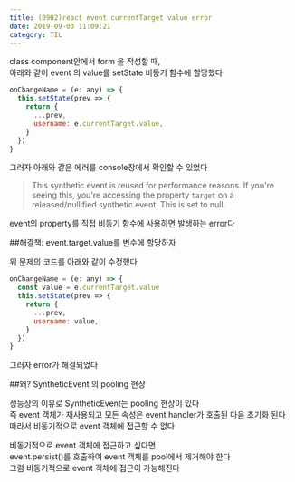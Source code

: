 ```yaml
---
title: (0902)react event currentTarget value error
date: 2019-09-03 11:09:21
category: TIL
---
```


class component안에서 form 을 작성할 때,  
아래와 같이 event 의 value를 setState 비동기 함수에 할당했다

```js
onChangeName = (e: any) => {
  this.setState(prev => {
    return {
      ...prev,
      username: e.currentTarget.value,
    }
  })
}
```

그러자 아래와 같은 에러를 console창에서 확인할 수 있었다

> This synthetic event is reused for performance reasons. If you're seeing this, you're accessing the property `target` on a released/nullified synthetic event. This is set to null.

event의 property를 직접 비동기 함수에 사용하면 발생하는 error다

##해결책: event.target.value를 변수에 할당하자

위 문제의 코드를 아래와 같이 수정했다

```js
onChangeName = (e: any) => {
  const value = e.currentTarget.value
  this.setState(prev => {
    return {
      ...prev,
      username: value,
    }
  })
}
```

그러자 error가 해결되었다

##왜? SyntheticEvent 의 pooling 현상

성능상의 이유로 SyntheticEvent는 pooling 현상이 있다  
즉 event 객체가 재사용되고 모든 속성은 event handler가 호출된 다음 초기화 된다
따라서 비동기적으로 event 객체에 접근할 수 없다

비동기적으로 event 객체에 접근하고 싶다면  
event.persist()를 호출하여 event 객체를 pool에서 제거해야 한다  
그럼 비동기적으로 event 객체에 접근이 가능해진다
